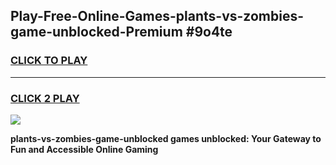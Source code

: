 
## Play-Free-Online-Games-plants-vs-zombies-game-unblocked-Premium #9o4te
<h3>
<a href="https://premium.freeplayer.one?title=plants-vs-zombies-game-unblocked&ref=8M">CLICK TO PLAY</a></h3>
<hr>

<h3>
<a href="https://premium.freeplayer.one?title=plants-vs-zombies-game-unblocked&ref=8M">CLICK 2 PLAY</a>
  
</h3>

<a href="https://premium.freeplayer.one?title=plants-vs-zombies-game-unblocked&ref=8M"><img src="https://clearcache.store/games.png"></a>


**plants-vs-zombies-game-unblocked games unblocked: Your Gateway to Fun and Accessible Online Gaming**
